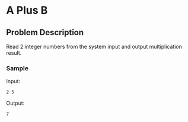 # A Plus B

## Problem Description
Read 2 integer numbers from the system input and output multiplication result.

### Sample
Input:
```
2 5
```
Output:
```
7
```